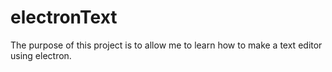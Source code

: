# electronText
The purpose of this project is to allow me to learn how to make a text editor using electron.
